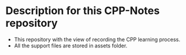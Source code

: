 # Description for this CPP-Notes repository 
- This repository with the view of recording the CPP learning process.
- All the support files are stored in assets folder.
